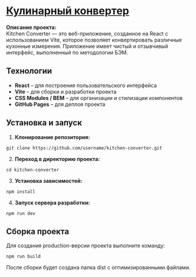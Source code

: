# [Кулинарный конвертер](https://ekaterinatoporkova.github.io/kitchen-converter/)

**Описание проекта:**  
Kitchen Converter — это веб-приложение, созданное на React с использованием Vite, которое позволяет конвертировать различные кухонные измерения. Приложение имеет чистый и отзывчивый интерфейс, выполненный по методологии БЭМ.

## Технологии

- **React** – для построения пользовательского интерфейса  
- **Vite** – для сборки и разработки проекта  
- **CSS Modules / BEM** – для организации и стилизации компонентов  
- **GitHub Pages** – для деплоя проекта

## Установка и запуск

1. **Клонирование репозитория:**

```
git clone https://github.com/username/kitchen-converter.git
```
2. **Переход в директорию проекта:**

```
cd kitchen-converter
```
3. **Установка зависимостей:**

```
npm install
```
4. **Запуск сервера разработки:**

```
npm run dev
```

## Сборка проекта

Для создания production-версии проекта выполните команду:

```
npm run build
```
После сборки будет создана папка dist с оптимизированными файлами.


